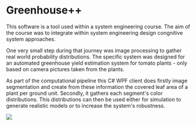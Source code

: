 # Greenhouse++

This software is a tool used within a system engineering course. The aim of the course was to integrate within system engineering design congnitive system approaches.

One very small step during that journey was image processing to gather real world probability distributions. The specific system  was designed for an automated greenhouse yield estimation system for tomato plants - only based on camera pictures taken from the plants.

As part of the computational pipeline this C# WPF client does firstly image segmentation and create from these information the covered leaf area of a plant per ground unit. Secondly, it gathers each segment's color distributions. This distributions can then be used either for simulation to generate realistic models or to increase the system's robustness.

![](https://raw.githubusercontent.com/srad/GreenhousePP/master/Docs/Images/ui1.jpg)
